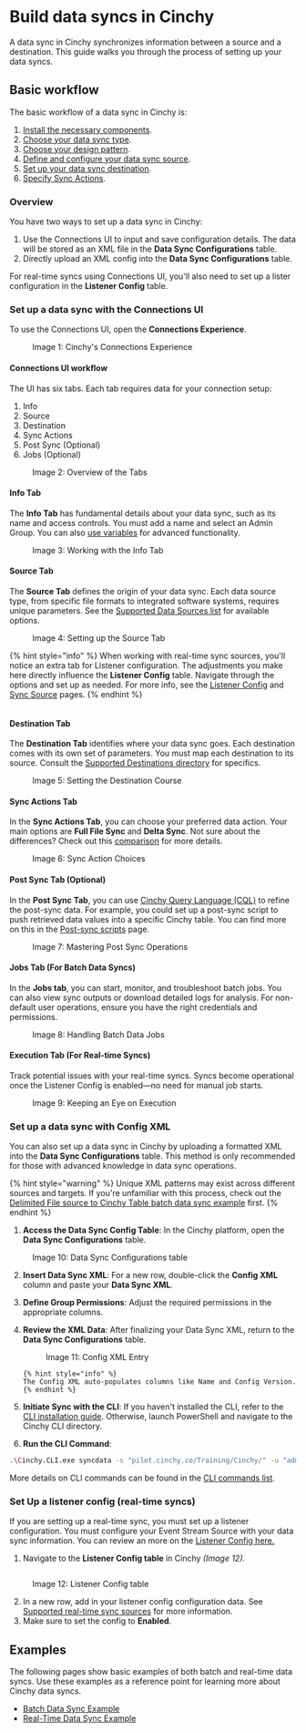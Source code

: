 # Build data syncs in Cinchy

A data sync in Cinchy synchronizes information between a source and a destination. This guide walks you through the process of setting up your data syncs.

## Basic workflow

The basic workflow of a data sync in Cinchy is:

1. [Install the necessary components](../installation-and-maintenance/).
1. [Choose your data sync type](types-of-data-syncs.md).
1. [Choose your design pattern](common-design-patterns.md).
1. [Define and configure your data sync source](../supported-data-sync-sources/).
1. [Set up your data sync destination](../supported-data-sync-destinations/).
1. [Specify Sync Actions](sync-actions.md).

### Overview

You have two ways to set up a data sync in Cinchy:

1. Use the Connections UI to input and save configuration details. The data will be stored as an XML file in the **Data Sync Configurations** table.
2. Directly upload an XML config into the **Data Sync Configurations** table.

For real-time syncs using Connections UI, you'll also need to set up a lister configuration in the **Listener Config** table.

### Set up a data sync with the Connections UI

To use the Connections UI, open the **Connections Experience**.

<figure><img src="../../.gitbook/assets/image (413).png" alt=""><figcaption>Image 1: Cinchy's Connections Experience</figcaption></figure>

#### Connections UI workflow

The UI has six tabs. Each tab requires data for your connection setup:

1. Info
1. Source
1. Destination
1. Sync Actions
1. Post Sync (Optional)
1. Jobs (Optional)
<figure><img src="../../.gitbook/assets/image (389).png" alt=""><figcaption>Image 2: Overview of the Tabs</figcaption></figure>

#### **Info Tab**

The **Info Tab** has fundamental details about your data sync, such as its name and access controls. You must add a name and select an Admin Group. You can also [use variables](advanced-settings/variables.md) for advanced functionality. 
<figure><img src="../../.gitbook/assets/image (680).png" alt=""><figcaption>Image 3: Working with the Info Tab</figcaption></figure>

#### **Source Tab**

The **Source Tab** defines the origin of your data sync. Each data source type, from specific file formats to integrated software systems, requires unique parameters. See the [Supported Data Sources list](../supported-data-sync-sources/) for available options.

<figure><img src="../../.gitbook/assets/image (741).png" alt=""><figcaption>Image 4: Setting up the Source Tab</figcaption></figure>

{% hint style="info" %}
When working with real-time sync sources, you'll notice an extra tab for Listener configuration. The adjustments you make here directly influence the **Listener Config** table. Navigate through the options and set up as needed. For more info, see the [Listener Config](../supported-real-time-sync-stream-sources/) and [Sync Source](../supported-data-sync-sources/) pages.
{% endhint %}

<figure><img src="../../.gitbook/assets/image (693).png" alt=""><figcaption></figcaption></figure>

#### **Destination Tab**

The **Destination Tab** identifies where your data sync goes. Each destination comes with its own set of parameters. You must map each destination to its source. Consult the [Supported Destinations directory](../supported-data-sync-destinations/) for specifics.

<figure><img src="../../.gitbook/assets/image (493).png" alt=""><figcaption>Image 5: Setting the Destination Course</figcaption></figure>

#### **Sync Actions Tab**

In the **Sync Actions Tab**, you can choose your preferred data action. Your main options are **Full File Sync** and **Delta Sync**. Not sure about the differences? Check out this [comparison](sync-actions.md) for more details.

<figure><img src="../../.gitbook/assets/image (713).png" alt=""><figcaption>Image 6: Sync Action Choices</figcaption></figure>

#### **Post Sync Tab (Optional)**

In the **Post Sync Tab**, you can use [Cinchy Query Language (CQL)](/cql/the-basics-of-cql/README.md) to refine the post-sync data. For example, you could set up a post-sync script to push retrieved data values into a specific Cinchy table. You can find more on this in the [Post-sync scripts](advanced-settings/post-sync-scripts.md) page.

<figure><img src="../../.gitbook/assets/image (660).png" alt=""><figcaption>Image 7: Mastering Post Sync Operations</figcaption></figure>

#### **Jobs Tab (For Batch Data Syncs)**

In the **Jobs tab**, you can start, monitor, and troubleshoot batch jobs. You can also view sync outputs or download detailed logs for analysis. For non-default user operations, ensure you have the right credentials and permissions.

<figure><img src="../../.gitbook/assets/image (698).png" alt=""><figcaption>Image 8: Handling Batch Data Jobs</figcaption></figure>

#### **Execution Tab (For Real-time Syncs)**

Track potential issues with your real-time syncs. Syncs become operational once the Listener Config is enabled—no need for manual job starts.

<figure><img src="../../.gitbook/assets/image (678).png" alt=""><figcaption>Image 9: Keeping an Eye on Execution</figcaption></figure>

### Set up a data sync with Config XML

You can also set up a data sync in Cinchy by uploading a formatted XML into the **Data Sync Configurations** table. This method is only recommended for those with advanced knowledge in data sync operations.

{% hint style="warning" %}
Unique XML patterns may exist across different sources and targets. If you're unfamiliar with this process, check out the [Delimited File source to Cinchy Table batch data sync example](batch-data-sync-example.md) first.
{% endhint %}

1.  **Access the Data Sync Config Table**: In the Cinchy platform, open the **Data Sync Configurations** table.
<figure><img src="../../.gitbook/assets/image (177).png" alt=""><figcaption>Image 10: Data Sync Configurations table</figcaption></figure>

2.  **Insert Data Sync XML**: For a new row, double-click the **Config XML** column and paste your **Data Sync XML**.

3.  **Define Group Permissions**: Adjust the required permissions in the appropriate columns.

4.  **Review the XML Data**: After finalizing your Data Sync XML, return to the **Data Sync Configurations** table.
    <figure><img src="../../.gitbook/assets/image (89).png" alt=""><figcaption>Image 11: Config XML Entry</figcaption></figure>

        {% hint style="info" %}
        The Config XML auto-populates columns like Name and Config Version.
        {% endhint %}

5.  **Initiate Sync with the CLI**: If you haven't installed the CLI, refer to the [CLI installation guide](../installation-and-maintenance/installing-the-cli-and-the-maintenance-cli.md). Otherwise, launch PowerShell and navigate to the Cinchy CLI directory.

6.  **Run the CLI Command**:

```bash
.\Cinchy.CLI.exe syncdata -s "pilot.cinchy.co/Training/Cinchy/" -u "admin" -p "DESuEGqmx55yl2PYxa4ncc+5+bLkoVIFpgs0Lq6hkcU=" -f "Data Sync Name"
```

More details on CLI commands can be found in the [CLI commands list](../cli-commands-list.md).

### Set Up a listener config (real-time syncs)

If you are setting up a real-time sync, you must set up a listener configuration. You must configure your Event Stream Source with your data sync information. You can review an more on the [Listener Config here.](/data-syncs/)

1. Navigate to the **Listener Config table** in Cinchy _(Image 12)._

<figure><img src="../../.gitbook/assets/image (503).png" alt=""><figcaption><p>Image 12: Listener Config table</p></figcaption></figure>

2. In a new row, add in your listener config configuration data. See [Supported real-time sync sources](../supported-real-time-sync-stream-sources/the-listener-configuration-table.md) for more information.
3. Make sure to set the config to **Enabled**.

## Examples

The following pages show basic examples of both batch and real-time data syncs. Use these examples as a reference point for learning more about Cinchy data syncs.

- [Batch Data Sync Example](batch-data-sync-example.md)
- [Real-Time Data Sync Example](real-time-sync-example.md)
